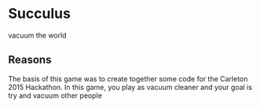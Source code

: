 # Succulus
vacuum the world
## Reasons
The basis of this game was to create together some code for the Carleton 2015 Hackathon.
In this game, you play as vacuum cleaner and your goal is try and vacuum other people


